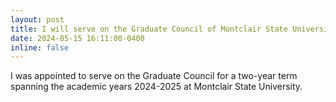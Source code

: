 ```yaml
---
layout: post
title: I will serve on the Graduate Council of Montclair State University for AY24-25
date: 2024-05-15 16:11:00-0400
inline: false
---
```


I was appointed to serve on the Graduate Council for a two-year term spanning the academic years 2024-2025 at Montclair State University. 


